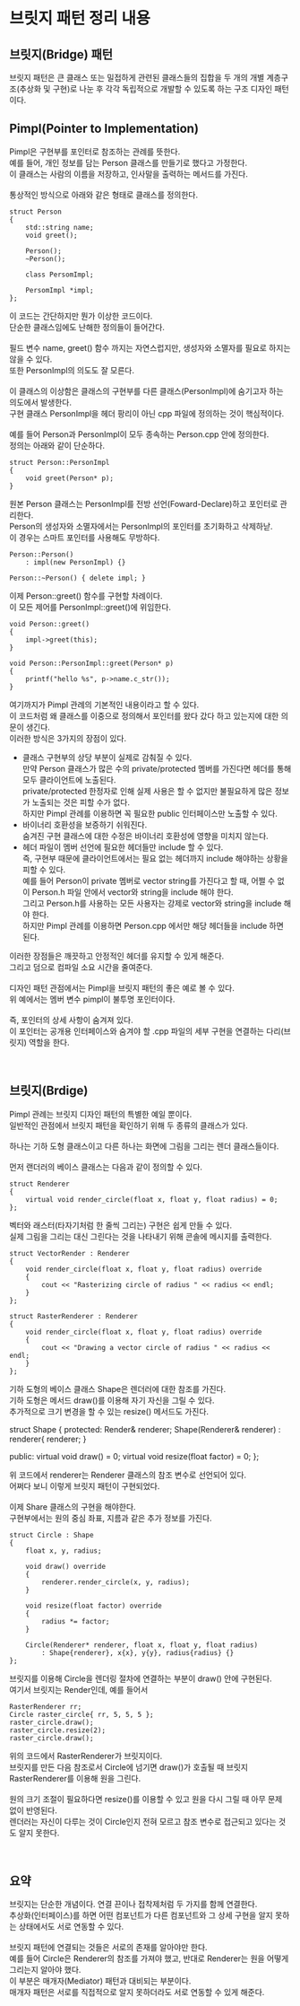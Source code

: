# 브릿지 패턴 정리 내용

## 브릿지(Bridge) 패턴
브릿지 패턴은 큰 클래스 또는 밀접하게 관련된 클래스들의 집합을 두 개의 개별 계층구조(추상화 및 구현)로 나눈 후 각각 독립적으로 개발할 수 있도록 하는 구조 디자인 패턴이다.
<br>

## Pimpl(Pointer to Implementation)
Pimpl은 구현부를 포인터로 참조하는 관례를 뜻한다.
<br>
예를 들어, 개인 정보를 담는 Person 클래스를 만들기로 했다고 가정한다.
<br>
이 클래스는 사람의 이름을 저장하고, 인사말을 출력하는 메서드를 가진다.
<br>
<br>
통상적인 방식으로 아래와 같은 형태로 클래스를 정의한다.

```
struct Person
{
    std::string name;
    void greet();
    
    Person();
    ~Person();
    
    class PersomImpl;
    
    PersomImpl *impl;
};
```

이 코드는 간단하지만 뭔가 이상한 코드이다.
<br>
단순한 클래스임에도 난해한 정의들이 들어간다.
<br>
<br>
필드 변수 name, greet() 함수 까지는 자연스럽지만, 생성자와 소멸자를 필요로 하지는 않을 수 있다.
<br>
또한 PersonImpl의 의도도 잘 모른다.
<br>
<br>
이 클래스의 이상함은 클래스의 구현부를 다른 클래스(PersonImpl)에 숨기고자 하는 의도에서 발생한다.
<br>
구현 클래스 PersonImpl을 헤더 팡리이 아닌 cpp 파일에 정의하는 것이 핵심적이다.
<br>
<br>
예를 들어 Person과 PersonImpl이 모두 종속하는 Person.cpp 안에 정의한다.
<br>
정의는 아래와 같이 단순하다.

```
struct Person::PersonImpl
{
    void greet(Person* p);
}
```

원본 Person 클래스는 PersonImpl를 전방 선언(Foward-Declare)하고 포인터로 관리한다.
<br>
Person의 생성자와 소멸자에서는 PersonImpl의 포인터를 초기화하고 삭제하낟.
<br>
이 경우는 스마트 포인터를 사용해도 무방하다.

```
Person::Person() 
    : impl(new PersonImpl) {}
    
Person::~Person() { delete impl; }
```

이제 Person::greet() 함수를 구현할 차례이다.
<br>
이 모든 제어를 PersonImpl::greet()에 위임한다.

```
void Person::greet()
{
    impl->greet(this);
}

void Person::PersonImpl::greet(Person* p)
{
    printf("hello %s", p->name.c_str());
}
```

여기까지가 Pimpl 관례의 기본적인 내용이라고 할 수 있다.
<br>
이 코드처럼 왜 클래스를 이중으로 정의해서 포인터를 왔다 갔다 하고 있는지에 대한 의문이 생긴다.
<br>
이러한 방식은 3가지의 장점이 있다.

- 클래스 구현부의 상당 부분이 실제로 감춰질 수 있다.<br>만약 Person 클래스가 많은 수의 private/protected 멤버를 가진다면 헤더를 통해 모두 클라이언트에 노출된다.<br>private/protected 한정자로 인해 실제 사용은 할 수 없지만 불필요하게 많은 정보가 노출되는 것은 피할 수가 없다.<br>하지만 Pimpl 관례를 이용하면 꼭 필요한 public 인터페이스만 노출할 수 있다.
- 바이너리 호환성을 보증하기 쉬워진다.<br>숨겨진 구현 클래스에 대한 수정은 바이너리 호환성에 영향을 미치지 않는다.
- 헤더 파일이 멤버 선언에 필요한 헤더들만 include 할 수 있다.<br>즉, 구현부 때문에 클라이언트에서는 필요 없는 헤더까지 include 해야하는 상황을 피할 수 있다.<br>예를 들어 Person이 private 멤버로 vector string를 가진다고 할 때, 어쩔 수 없이 Person.h 파일 안에서 vector와 string을 include 해야 한다.<br>그리고 Person.h를 사용하는 모든 사용자는 강제로 vector와 string을 include 해야 한다.<br>하지만 Pimpl 관례를 이용하면 Person.cpp 에서만 해당 헤더들을 include 하면 된다.

이러한 장점들은 깨끗하고 안정적인 헤더를 유지할 수 있게 해준다.
<br>
그리고 덤으로 컴파일 소요 시간을 줄여준다.
<br>
<br>
디자인 패턴 관점에서는 Pimpl을 브릿지 패턴의 좋은 예로 볼 수 있다.
<br>
위 예에서는 멤버 변수 pimpl이 불투명 포인터이다.
<br>
<br>
즉, 포인터의 상세 사항이 숨겨져 있다.
<br>
이 포인터는 공개용 인터페이스와 숨겨야 할 .cpp 파일의 세부 구현을 연결하는 다리(브릿지) 역할을 한다.

<br>

## 브릿지(Brdige)
Pimpl 관례는 브릿지 디자인 패턴의 특별한 예일 뿐이다.
<br>
일반적인 관점에서 브릿지 패턴을 확인하기 위해 두 종류의 클래스가 있다.
<br>
<br>
하나는 기하 도형 클래스이고 다른 하나는 화면에 그림을 그리는 렌더 클래스들이다.
<br>
<br>
먼저 랜더러의 베이스 클래스는 다음과 같이 정의할 수 있다.

```
struct Renderer
{
    virtual void render_circle(float x, float y, float radius) = 0;
};
```
벡터와 래스터(타자기처럼 한 줄씩 그리는) 구현은 쉽게 만들 수 있다.
<br>
실제 그림을 그리는 대신 그린다는 것을 나타내기 위해 콘솔에 메시지를 출력한다.

```
struct VectorRender : Renderer
{
    void render_circle(float x, float y, float radius) override
    {
        cout << "Rasterizing circle of radius " << radius << endl;
    }
};

struct RasterRenderer : Renderer
{
    void render_circle(float x, float y, float radius) override
    {
        cout << "Drawing a vector circle of radius " << radius << endl;
    }
};
```

기하 도형의 베이스 클래스 Shape은 렌더러에 대한 참조를 가진다.
<br>
기하 도형은 메서드 draw()를 이용해 자기 자신을 그릴 수 있다.
<br>
추가적으로 크기 변경을 할 수 있는 resize() 메서드도 가진다.

struct Shape
{
protected:
    Render& renderer;
    Shape(Renderer& renderer) : renderer{ renderer; }
    
public:
    virtual void draw() = 0;
    virtual void resize(float factor) = 0;
};

위 코드에서 renderer는 Renderer 클래스의 참조 변수로 선언되어 있다.
<br>
어쩌다 보니 이렇게 브릿지 패턴이 구현되었다.
<br>
<br>
이제 Share 클래스의 구현을 해야한다.
<br>
구현부에서는 원의 중심 좌표, 지름과 같은 추가 정보를 가진다.

```
struct Circle : Shape
{
    float x, y, radius;
    
    void draw() override
    {
        renderer.render_circle(x, y, radius);
    }
    
    void resize(float factor) override
    {
        radius *= factor;
    }
    
    Circle(Renderer* renderer, float x, float y, float radius)
        : Shape{renderer}, x{x}, y{y}, radius{radius} {}
};
```

브릿지를 이용해 Circle을 렌더링 절차에 연결하는 부분이 draw() 안에 구현된다.
<br>
여기서 브릿지는 Render인데, 예를 들어서

```
RasterRenderer rr;
Circle raster_circle{ rr, 5, 5, 5 };
raster_circle.draw();
raster_circle.resize(2);
raster_circle.draw();
```

위의 코드에서 RasterRenderer가 브릿지이다.
<br>
브릿지를 만든 다음 참조로서 Circle에 넘기면 draw()가 호출될 때 브릿지 RasterRenderer를 이용해 원을 그린다.
<br>
<br>
원의 크기 조절이 필요하다면 resize()를 이용할 수 있고 원을 다시 그릴 때 아무 문제 없이 반영된다.
<br>
렌더러는 자신이 다루는 것이 Circle인지 전혀 모르고 참조 변수로 접근되고 있다는 것도 알지 못한다.

<br>

## 요약
브릿지는 단순한 개념이다. 연결 끈이나 접착제처럼 두 가지를 함께 연결한다.
<br>
추상화(인터페이스)를 하면 어떤 컴포넌트가 다른 컴포넌트와 그 상세 구현을 알지 못하는 상태에서도 서로 연동할 수 있다.
<br>
<br>
브릿지 패턴에 연결되는 것들은 서로의 존재를 알아야만 한다.
<br>
예를 들어 Circle은 Renderer의 참조를 가져야 했고, 반대로 Renderer는 원을 어떻게 그리는지 알아야 했다.
<br>
이 부분은 매개자(Mediator) 패턴과 대비되는 부분이다.
<br>
매개자 패턴은 서로를 직접적으로 알지 못하더라도 서로 연동할 수 있게 해준다.
